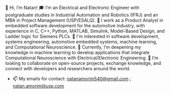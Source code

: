 👋 Hi, I’m Natan!
🎓 I’m an Electrical and Electronic Engineer with postgraduate studies in Industrial Automation and Robotics (IFRJ) and an MBA in Project Management (USP/ESALQ).
💼 I work as a Product Analyst in embedded software development for the automotive industry, with experience in C, C++, Python, MATLAB, Simulink, Model-Based Design, and Ladder logic for Siemens PLCs.
🔬 I'm interested in software development, systems engineering, automotive embedded systems, machine learning, and Computational Neuroscience.
🌱 Currently, I’m deepening my knowledge in machine learning to develop applications that integrate Computational Neuroscience with Electrical/Electronic Engineering.
🤝 I’m looking to collaborate on open-source projects, exchange knowledge, and connect with developers and researchers around the world.
- 📫 My emails for contact: natanamorim540@gmail.com ; natan.amorim@usp.com

<!---
fonntn/fonntn is a ✨ special ✨ repository because its `README.md` (this file) appears on your GitHub profile.
You can click the Preview link to take a look at your changes.
--->
